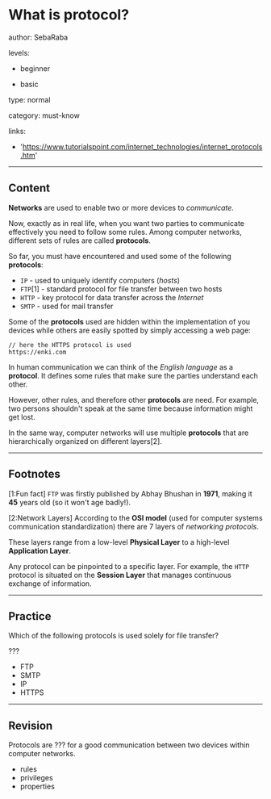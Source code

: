 # What is protocol?
author: SebaRaba

levels:

  - beginner

  - basic

type: normal

category: must-know

links:

  - 'https://www.tutorialspoint.com/internet_technologies/internet_protocols.htm'

---
## Content

**Networks** are used to enable two or more devices to *communicate*.

Now, exactly as in real life, when you want two parties to communicate effectively you need to follow some rules. Among computer networks, different sets of rules are called **protocols**.

So far, you must have encountered and used some of the following **protocols**:
- `IP` - used to uniquely identify computers (*hosts*)
- `FTP`[1] - standard protocol for file transfer between two hosts
- `HTTP` - key protocol for data transfer across the *Internet*
- `SMTP` - used for mail transfer

Some of the **protocols** used are hidden within the implementation of you devices while others are easily spotted by simply accessing a web page:
```
// here the HTTPS protocol is used
https://enki.com
```

In human communication we can think of the *English language* as a **protocol**. It defines some rules that make sure the parties understand each other.

However, other rules, and therefore other **protocols** are need. For example, two persons shouldn't speak at the same time because information might get lost.

In the same way, computer networks will use multiple **protocols** that are hierarchically organized on different layers[2].

---
## Footnotes

[1:Fun fact]
`FTP` was firstly published by Abhay Bhushan in **1971**, making it **45** years old (so it won't age badly!).

[2:Network Layers]
According to the **OSI model** (used for computer systems communication standardization) there are 7 layers of *networking protocols*.

These layers range from a low-level **Physical Layer** to a high-level **Application Layer**.

Any protocol can be pinpointed to a specific layer. For example, the `HTTP` protocol is situated on the **Session Layer** that manages continuous exchange of information.

---
## Practice

Which of the following protocols is used solely for file transfer?

???

* FTP
* SMTP
* IP
* HTTPS

---
## Revision

Protocols are ??? for a good communication between two devices within computer networks.

* rules
* privileges
* properties
